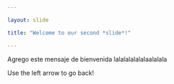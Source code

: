 ```yaml
---

layout: slide

title: "Welcome to our second *slide*!"

---
```


Agrego este mensaje de bienvenida lalalalalalalaalalala 

Use the left arrow to go back!
